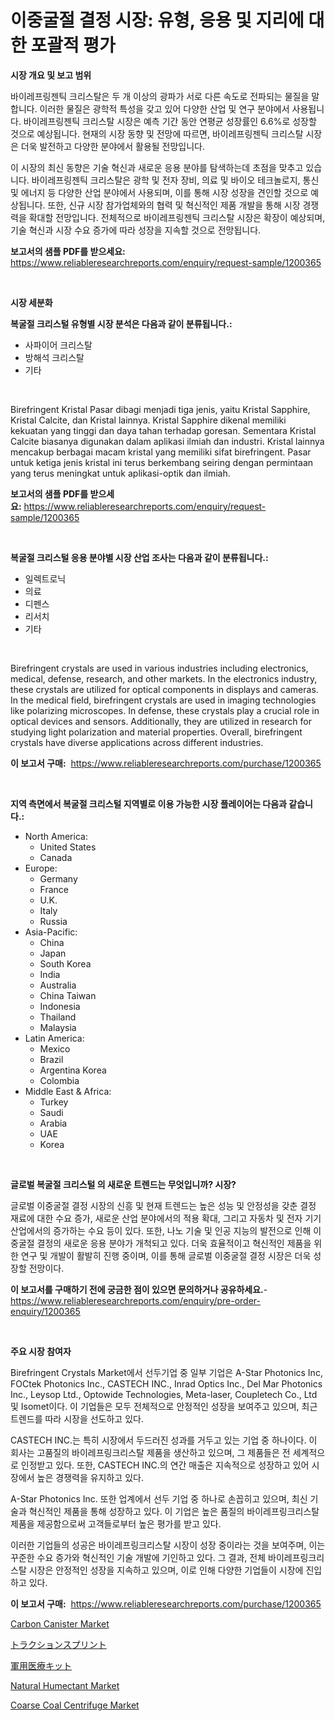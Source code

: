 <p><h1>이중굴절 결정 시장: 유형, 응용 및 지리에 대한 포괄적 평가</h1></p><p><strong>시장 개요 및 보고 범위</strong></p>
<p><p>바이레프링젠틱 크리스탈은 두 개 이상의 광파가 서로 다른 속도로 전파되는 물질을 말합니다. 이러한 물질은 광학적 특성을 갖고 있어 다양한 산업 및 연구 분야에서 사용됩니다. 바이레프링젠틱 크리스탈 시장은 예측 기간 동안 연평균 성장률인 6.6%로 성장할 것으로 예상됩니다. 현재의 시장 동향 및 전망에 따르면, 바이레프링젠틱 크리스탈 시장은 더욱 발전하고 다양한 분야에서 활용될 전망입니다.</p><p>이 시장의 최신 동향은 기술 혁신과 새로운 응용 분야를 탐색하는데 초점을 맞추고 있습니다. 바이레프링젠틱 크리스탈은 광학 및 전자 장비, 의료 및 바이오 테크놀로지, 통신 및 에너지 등 다양한 산업 분야에서 사용되며, 이를 통해 시장 성장을 견인할 것으로 예상됩니다. 또한, 신규 시장 참가업체와의 협력 및 혁신적인 제품 개발을 통해 시장 경쟁력을 확대할 전망입니다. 전체적으로 바이레프링젠틱 크리스탈 시장은 확장이 예상되며, 기술 혁신과 시장 수요 증가에 따라 성장을 지속할 것으로 전망됩니다.</p></p>
<p><strong>보고서의 샘플 PDF를 받으세요:</strong> <a href="https://www.reliableresearchreports.com/enquiry/request-sample/1200365">https://www.reliableresearchreports.com/enquiry/request-sample/1200365</a></p>
<p>&nbsp;</p>
<p><strong>시장 세분화</strong></p>
<p><strong>복굴절 크리스털 유형별 시장 분석은 다음과 같이 분류됩니다.:</strong></p>
<p><ul><li>사파이어 크리스탈</li><li>방해석 크리스탈</li><li>기타</li></ul></p>
<p>&nbsp;</p>
<p><p>Birefringent Kristal Pasar dibagi menjadi tiga jenis, yaitu Kristal Sapphire, Kristal Calcite, dan Kristal lainnya. Kristal Sapphire dikenal memiliki kekuatan yang tinggi dan daya tahan terhadap goresan. Sementara Kristal Calcite biasanya digunakan dalam aplikasi ilmiah dan industri. Kristal lainnya mencakup berbagai macam kristal yang memiliki sifat birefringent. Pasar untuk ketiga jenis kristal ini terus berkembang seiring dengan permintaan yang terus meningkat untuk aplikasi-optik dan ilmiah.</p></p>
<p><strong>보고서의 샘플 PDF를 받으세요:</strong>&nbsp;<a href="https://www.reliableresearchreports.com/enquiry/request-sample/1200365">https://www.reliableresearchreports.com/enquiry/request-sample/1200365</a></p>
<p>&nbsp;</p>
<p><strong> 복굴절 크리스털 응용 분야별 시장 산업 조사는 다음과 같이 분류됩니다.:</strong></p>
<p><ul><li>일렉트로닉</li><li>의료</li><li>디펜스</li><li>리서치</li><li>기타</li></ul></p>
<p>&nbsp;</p>
<p><p>Birefringent crystals are used in various industries including electronics, medical, defense, research, and other markets. In the electronics industry, these crystals are utilized for optical components in displays and cameras. In the medical field, birefringent crystals are used in imaging technologies like polarizing microscopes. In defense, these crystals play a crucial role in optical devices and sensors. Additionally, they are utilized in research for studying light polarization and material properties. Overall, birefringent crystals have diverse applications across different industries.</p></p>
<p><strong>이 보고서 구매:</strong>&nbsp; <a href="https://www.reliableresearchreports.com/purchase/1200365">https://www.reliableresearchreports.com/purchase/1200365</a></p>
<p>&nbsp;</p>
<p><strong>지역 측면에서 복굴절 크리스털 지역별로 이용 가능한 시장 플레이어는 다음과 같습니다.:</strong></p>
<p><ul>
    <li>
        North America:
        <ul>
            <li>United States</li>
            <li>Canada</li>
        </ul>
    </li>
    <li>
        Europe:
        <ul>
            <li>Germany</li>
            <li>France</li>
            <li>U.K.</li>
            <li>Italy</li>
            <li>Russia</li>
        </ul>
    </li>
    <li>
        Asia-Pacific:
        <ul>
            <li>China</li>
            <li>Japan</li>
            <li>South Korea</li>
            <li>India</li>
            <li>Australia</li>
            <li>China Taiwan</li>
            <li>Indonesia</li>
            <li>Thailand</li>
            <li>Malaysia</li>
        </ul>
    </li>
    <li>
        Latin America:
        <ul>
            <li>Mexico</li>
            <li>Brazil</li>
            <li>Argentina Korea</li>
            <li>Colombia</li>
        </ul>
    </li>
    <li>
        Middle East & Africa:
        <ul>
            <li>Turkey</li>
            <li>Saudi</li>
            <li>Arabia</li>
            <li>UAE</li>
            <li>Korea</li>
        </ul>
    </li>
    </ul></p>
<p>&nbsp;</p>
<p><strong>글로벌 복굴절 크리스털 의 새로운 트렌드는 무엇입니까? 시장?</strong></p>
<p><p>글로벌 이중굴절 결정 시장의 신흥 및 현재 트렌드는 높은 성능 및 안정성을 갖춘 결정 재료에 대한 수요 증가, 새로운 산업 분야에서의 적용 확대, 그리고 자동차 및 전자 기기 산업에서의 증가하는 수요 등이 있다. 또한, 나노 기술 및 인공 지능의 발전으로 인해 이중굴절 결정의 새로운 응용 분야가 개척되고 있다. 더욱 효율적이고 혁신적인 제품을 위한 연구 및 개발이 활발히 진행 중이며, 이를 통해 글로벌 이중굴절 결정 시장은 더욱 성장할 전망이다.</p></p>
<p><strong>이 보고서를 구매하기 전에 궁금한 점이 있으면 문의하거나 공유하세요.</strong>- <a href="https://www.reliableresearchreports.com/enquiry/pre-order-enquiry/1200365">https://www.reliableresearchreports.com/enquiry/pre-order-enquiry/1200365</a></p>
<p>&nbsp;</p>
<p><strong>주요 시장 참여자</strong></p>
<p><p>Birefringent Crystals Market에서 선두기업 중 일부 기업은 A-Star Photonics Inc, FOCtek Photonics Inc., CASTECH INC., Inrad Optics Inc., Del Mar Photonics Inc., Leysop Ltd., Optowide Technologies, Meta-laser, Coupletech Co., Ltd 및 Isomet이다. 이 기업들은 모두 전체적으로 안정적인 성장을 보여주고 있으며, 최근 트렌드를 따라 시장을 선도하고 있다.</p><p>CASTECH INC.는 특히 시장에서 두드러진 성과를 거두고 있는 기업 중 하나이다. 이 회사는 고품질의 바이레프링크리스탈 제품을 생산하고 있으며, 그 제품들은 전 세계적으로 인정받고 있다. 또한, CASTECH INC.의 연간 매출은 지속적으로 성장하고 있어 시장에서 높은 경쟁력을 유지하고 있다.</p><p>A-Star Photonics Inc. 또한 업계에서 선두 기업 중 하나로 손꼽히고 있으며, 최신 기술과 혁신적인 제품을 통해 성장하고 있다. 이 기업은 높은 품질의 바이레프링크리스탈 제품을 제공함으로써 고객들로부터 높은 평가를 받고 있다.</p><p>이러한 기업들의 성공은 바이레프링크리스탈 시장이 성장 중이라는 것을 보여주며, 이는 꾸준한 수요 증가와 혁신적인 기술 개발에 기인하고 있다. 그 결과, 전체 바이레프링크리스탈 시장은 안정적인 성장을 지속하고 있으며, 이로 인해 다양한 기업들이 시장에 진입하고 있다.</p></p>
<p><strong>이 보고서 구매:</strong>&nbsp;&nbsp;<a href="https://www.reliableresearchreports.com/purchase/1200365">https://www.reliableresearchreports.com/purchase/1200365</a></p>
<p><p><a href="https://issuu.com/reportprime-2/docs/carbon-canister-market-size-2030.pptx">Carbon Canister Market</a></p><p><a href="https://github.com/nxboeu02965442/Market-Research-Report-List-1/blob/main/482520112776.md">トラクションスプリント</a></p><p><a href="https://github.com/moulafa/Market-Research-Report-List-1/blob/main/837082112777.md">軍用医療キット</a></p><p><a href="https://faithful-glue-af3.notion.site/Natural-Humectant-Market-Size-Share-Trends-Analysis-Report-By-Material-By-Type-By-End-user-By--7c54df0e4764450eb64b4330947f23e2">Natural Humectant Market</a></p><p><a href="https://view.publitas.com/reportprime-1/coarse-coal-centrifuge-market-provides-detailed-segmentation-of-this-market-based-on-type-application-and-region-and-forecast-for-the-period-from-2024-2031/">Coarse Coal Centrifuge Market</a></p></p>
